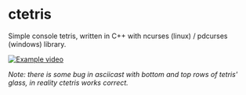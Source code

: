 # ctetris
Simple console tetris, written in C++ with ncurses (linux) / pdcurses (windows) library.


[![Example video](https://asciinema.org/a/288297.svg)](https://asciinema.org/a/288297)


*Note: there is some bug in asciicast with bottom and top rows of tetris' glass, in reality ctetris works correct.*
